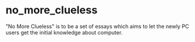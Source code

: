 no_more_clueless
================

"No More Clueless" is to be a set of essays which aims to let the newly PC users get the initial knowledge about computer. 